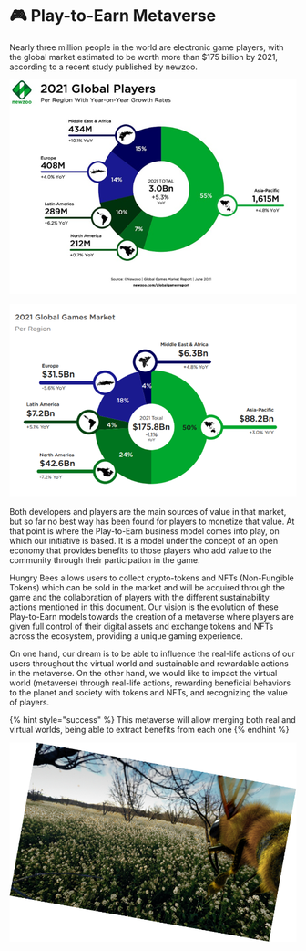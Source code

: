 # 🎮 Play-to-Earn Metaverse

Nearly three million people in the world are electronic game players, with the global market estimated to be worth more than $175 billion by 2021, according to a recent study published by newzoo.

![](<../.gitbook/assets/image (19).png>)

![](<../.gitbook/assets/image (34).png>)

Both developers and players are the main sources of value in that market, but so far no best way has been found for players to monetize that value. At that point is where the Play-to-Earn business model comes into play, on which our initiative is based. It is a model under the concept of an open economy that provides benefits to those players who add value to the community through their participation in the game.&#x20;

Hungry Bees allows users to collect crypto-tokens and NFTs (Non-Fungible Tokens) which can be sold in the market and will be acquired through the game and the collaboration of players with the different sustainability actions mentioned in this document. Our vision is the evolution of these Play-to-Earn models towards the creation of a metaverse where players are given full control of their digital assets and exchange tokens and NFTs across the ecosystem, providing a unique gaming experience.&#x20;

On one hand, our dream is to be able to influence the real-life actions of our users throughout the virtual world and sustainable and rewardable actions in the metaverse. On the other hand, we would like to impact the virtual world (metaverse) through real-life actions, rewarding beneficial behaviors to the planet and society with tokens and NFTs, and recognizing the value of players.&#x20;

{% hint style="success" %}
This metaverse will allow merging both real and virtual worlds, being able to extract benefits from each one
{% endhint %}



![](<../.gitbook/assets/image (36).png>)
